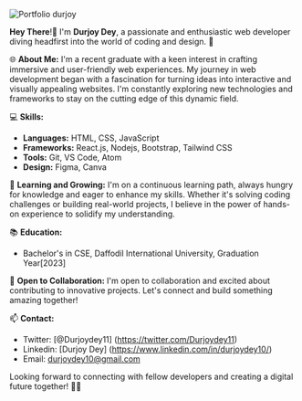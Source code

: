 ![Portfolio durjoy](https://github.com/Durjoy10/Durjoy10/assets/71838089/240a79ac-0312-42e4-af43-9a57497d6e4b)

 
 **Hey There**!👋
I'm **Durjoy Dey**, a passionate and enthusiastic web developer diving headfirst into the world of coding and design. 🚀

🌐 **About Me:**
I'm a recent graduate with a keen interest in crafting immersive and user-friendly web experiences. My journey in web development began with a fascination for turning ideas into interactive and visually appealing websites. I'm constantly exploring new technologies and frameworks to stay on the cutting edge of this dynamic field.

💻 **Skills:**
- **Languages:** HTML, CSS, JavaScript
- **Frameworks:** React.js, Nodejs, Bootstrap, Tailwind CSS
- **Tools:** Git, VS Code, Atom
- **Design:** Figma, Canva

🌱 **Learning and Growing:**
I'm on a continuous learning path, always hungry for knowledge and eager to enhance my skills. Whether it's solving coding challenges or building real-world projects, I believe in the power of hands-on experience to solidify my understanding.

📚 **Education:**
- Bachelor's in CSE, Daffodil International University, Graduation Year[2023]

🤝 **Open to Collaboration:**
I'm open to collaboration and excited about contributing to innovative projects. Let's connect and build something amazing together!

📫 **Contact:**
- Twitter: [@Durjoydey11] (https://twitter.com/Durjoydey11)
- Linkedin: [Durjoy Dey] (https://www.linkedin.com/in/durjoydey10/)
- Email: durjoydey10@gmail.com
  

Looking forward to connecting with fellow developers and creating a digital future together! 🚀✨
